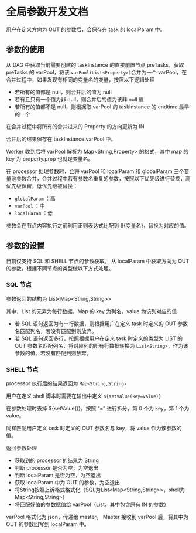 # 全局参数开发文档

用户在定义方向为 OUT 的参数后，会保存在 task 的 localParam 中。

## 参数的使用

从 DAG 中获取当前需要创建的 taskInstance 的直接前置节点 preTasks，获取 preTasks 的 varPool，将该 `varPool(List<Property>)`合并为一个 varPool，在合并过程中，如果发现有相同的变量名的变量，按照以下逻辑处理

* 若所有的值都是 null，则合并后的值为 null
* 若有且只有一个值为非 null，则合并后的值为该非 null 值
* 若所有的值都不是 null，则根据取 varPool 的 taskInstance 的 endtime 最早的一个

在合并过程中将所有的合并过来的 Property 的方向更新为 IN

合并后的结果保存在 taskInstance.varPool 中。

Worker 收到后将 varPool 解析为 Map<String,Property> 的格式，其中 map 的 key 为 property.prop 也就是变量名。

在 processor 处理参数时，会将 varPool 和 localParam 和 globalParam 三个变量池参数合并，合并过程中若有参数名重复的参数，按照以下优先级进行替换，高优先级保留，低优先级被替换：

* `globalParam` ：高
* `varPool` ：中
* `localParam` ：低

参数会在节点内容执行之前利用正则表达式比配到 ${变量名}，替换为对应的值。

## 参数的设置

目前仅支持 SQL 和 SHELL 节点的参数获取。
从 localParam 中获取方向为 OUT 的参数，根据不同节点的类型做以下方式处理。

### SQL 节点

参数返回的结构为 List<Map<String,String>>

其中，List 的元素为每行数据，Map 的 key 为列名，value 为该列对应的值

* 若 SQL 语句返回为有一行数据，则根据用户在定义 task 时定义的 OUT 参数名匹配列名，若没有匹配到则放弃。
* 若 SQL 语句返回多行，按照根据用户在定义 task 时定义的类型为 LIST 的 OUT 参数名匹配列名，将对应列的所有行数据转换为 `List<String>`，作为该参数的值。若没有匹配到则放弃。

### SHELL 节点

processor 执行后的结果返回为 `Map<String,String>`

用户在定义 shell 脚本时需要在输出中定义 `${setValue(key=value)}`

在参数处理时去掉 ${setValue()}，按照 “=” 进行拆分，第 0 个为 key，第 1 个为 value。

同样匹配用户定义 task 时定义的 OUT 参数名与 key，将 value 作为该参数的值。

返回参数处理

* 获取到的 processor 的结果为 String
* 判断 processor 是否为空，为空退出
* 判断 localParam 是否为空，为空退出
* 获取 localParam 中为 OUT 的参数，为空退出
* 将String按照上诉格式格式化（SQL为List<Map<String,String>>，shell为Map<String,String>）
* 将匹配好值的参数赋值给 varPool（List<Property>，其中包含原有 IN 的参数）

varPool 格式化为 json，传递给 master。
Master 接收到 varPool 后，将其中为 OUT 的参数回写到 localParam 中。
